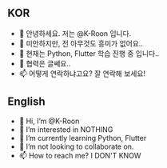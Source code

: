 ## KOR
- 👋 안녕하세요. 저는 @K-Roon 입니다.
- 👀 미안하지만, 전 아무것도 흥미가 없어요..
- 🌱 현재는 Python, Flutter 학습 진행 중 입니다..
- 💞️ 협력은 글쎄요..
- 📫 어떻게 연락하냐고요? 잘 연락해 보세요!

## English
- 👋 Hi, I’m @K-Roon
- 👀 I’m interested in NOTHING
- 🌱 I’m currently learning Python, Flutter
- 💞️ I’m not looking to collaborate on.
- 📫 How to reach me? I DON'T KNOW

<!---
K-Roon/K-Roon 은 ✨ 특별한 ✨ 리포지토리 입니다. 왜냐하면 `README.md` (이 파일) 는 당신의 GitHub profile 에 보이기 때문이죠.
Preview (미리보기)를 클릭해서 어떻게 바뀌었는지 미리 보실 수 있어요.
--->

